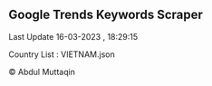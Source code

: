 

## Google Trends Keywords Scraper 
 
Last Update 16-03-2023 , 18:29:15

Country List :
VIETNAM.json



© Abdul Muttaqin 
